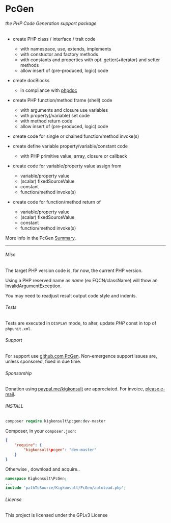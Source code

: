 [comment]: # (This file is part of PcGen, PHP Code Generation support package. Copyright 2020 Kjell-Inge Gustafsson, kigkonsult, All rights reserved, licence GPL 3.0)
# PcGen

###### the PHP Code Generation support package

* create PHP class / interface / trait code<br>
  * with namespace, use, extends, implements 
  * with constuctor and factory methods 
  * with constants and properties with opt. getter(+iterator) and setter methods
  * allow insert of (pre-produced, logic) code 

* create docBlocks
  * in compliance with [phpdoc]

* create PHP function/method frame (shell) code
  * with arguments and closure use variables
  * with property(/variable) set code
  * with method return code
  * allow insert of (pre-produced, logic) code 

* create code for single or chained function/method invoke(s)
  
* create define variable property/variable/constant code
  * with PHP primitive value, array, closure or callback 

* create code for variable/property value assign from
  * variable/property value
  * (scalar) fixedSourceValue
  * constant
  * function/method invoke(s)
    
* create code for function/method return of 
  * variable/property value
  * (scalar) fixedSourceValue
  * constant  
  * function/method invoke(s)
   
More info in the PcGen [Summary].

--- 
###### Misc

The target PHP version code is, for now, the current PHP version. 

Using a PHP reserved name as _name_ (ex FQCN/className) will thow an InvalidArgumentException. 

You may need to readjust result output code style and indents.


###### Tests

Tests are executed in ```DISPLAY``` mode, to alter, update _PHP_ const in top of ```phpunit.xml```.  


###### Support

For support use [github.com PcGen]. Non-emergence support issues are, unless sponsored, fixed in due time.


###### Sponsorship

Donation using <a href="https://paypal.me/kigkonsult?locale.x=en_US" rel="nofollow">paypal.me/kigkonsult</a> are appreciated. 
For invoice, <a href="mailto:ical@kigkonsult.se">please e-mail</a>.

###### INSTALL

``` php
composer require kigkonsult\pcgen:dev-master
```

Composer, in your `composer.json`:

``` json
{
    "require": {
        "kigkonsult\pcgen": "dev-master"
    }
}
```

Otherwise , download and acquire..

``` php
namespace Kigkonsult\PcGen;
...
include 'pathToSource/Kigkonsult/PcGen/autoload.php';
```


###### License

This project is licensed under the GPLv3 License

[Composer]:https://getcomposer.org/
[github.com PcGen]:https://github.com/iCalcreator/PcGen
[phpdoc]:https://phpdoc.org
[Summary]:docs/Summary.md
